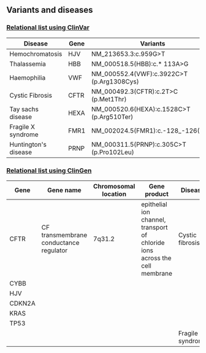 ## Variants and diseases

### [Relational list using ClinVar](https://www.ncbi.nlm.nih.gov/clinvar/)

|Disease|Gene|Variants|
|-------|----|--------|
|Hemochromatosis|HJV|NM_213653.3:c.959G>T|
|Thalassemia|HBB|NM_000518.5(HBB):c.* 113A>G|
|Haemophilia|VWF|NM_000552.4(VWF):c.3922C>T (p.Arg1308Cys)|
|Cystic Fibrosis|CFTR|NM_000492.3(CFTR):c.2T>C (p.Met1Thr)|
|Tay sachs disease|HEXA|NM_000520.6(HEXA):c.1528C>T (p.Arg510Ter)|
|Fragile X syndrome|FMR1|NM_002024.5(FMR1):c.-128_-126(200)|
|Huntington's disease|PRNP|NM_000311.5(PRNP):c.305C>T (p.Pro102Leu)|


### [Relational list using ClinGen](https://clinicalgenome.org/)
|Gene|Gene name|Chromosomal location|Gene product|Disease|
|----|---------|--------------------|------------|-------|
|CFTR|CF transmembrane conductance regulator|7q31.2|epithelial ion channel, transport of chloride ions across the cell membrane|Cystic fibrosis|
|CYBB|		|		| 		|		 |
|HJV|		|		|		|		|
|CDKN2A|		|		|		|		|
|KRAS|		|		|		|		|
|TP53|		|		|		|		|
|		|		|		|		|Fragile X syndrome|

